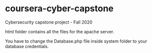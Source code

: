 # coursera-cyber-capstone
Cybersecurity capstone project - Fall 2020

html folder contains all the files for the apache server.

You have to change the Database.php file inside system folder to your database credentials.
